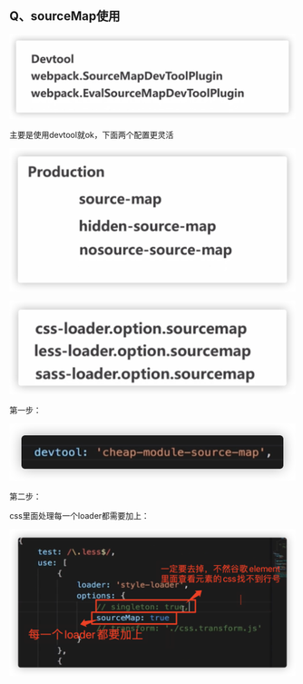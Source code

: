 ## Q、sourceMap使用

![](./09843567-f9d4-402d-af03-2380e02b94a5.png)  

主要是使用devtool就ok，下面两个配置更灵活

  

![](./37a58ba6-266a-4605-bbf4-4d14262ed059.png)  

![](./9e4cb84f-4e34-4f6c-87c6-7a63ae538049.png)  

第一步：

![](./321a7c8a-7da5-4f6e-9e15-79f1aefc9ee7.png)  

第二步：

css里面处理每一个loader都需要加上：

![](./053c4821-9666-4a05-93c4-043e4d6912cf.png)